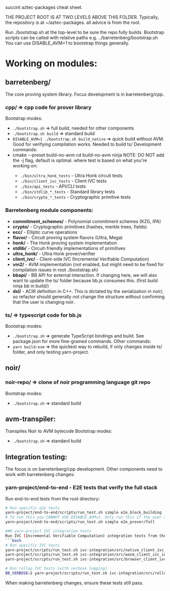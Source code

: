succint aztec-packages cheat sheet.

THE PROJECT ROOT IS AT TWO LEVELS ABOVE THIS FOLDER. Typically, the repository is at ~/aztec-packages. all advice is from the root.

Run ./bootstrap.sh at the top-level to be sure the repo fully builds.
Bootstrap scripts can be called with relative paths e.g. ../barretenberg/bootstrap.sh
You can use DISABLE_AVM=1 to bootstrap things generally.

# Working on modules:

## barretenberg/
The core proving system library. Focus development is in barretenberg/cpp.

### cpp/ => cpp code for prover library
Bootstrap modes:
- `./bootstrap.sh` => full build, needed for other components
- `./bootstrap.sh build` => standard build
- `DISABLE_AVM=1 ./bootstrap.sh build_native` => quick build without AVM. Good for verifying compilation works. Needed to build ts/
Development commands:
- cmake --preset build-no-avm
  cd build-no-avm
  ninja <test>
    NOTE: DO NOT add the -j flag, default is optimal.
    where test is based on what you're working on:
    - `./bin/ultra_honk_tests` - Ultra Honk circuit tests
    - `./bin/client_ivc_tests` - Client IVC tests
    - `./bin/api_tests` - API/CLI tests
    - `./bin/stdlib_*_tests` - Standard library tests
    - `./bin/crypto_*_tests` - Cryptographic primitive tests

### Barretenberg module components:
- **commitment_schemes/** - Polynomial commitment schemes (KZG, IPA)
- **crypto/** - Cryptographic primitives (hashes, merkle trees, fields)
- **ecc/** - Elliptic curve operations
- **flavor/** - Circuit proving system flavors (Ultra, Mega)
- **honk/** - The Honk proving system implementation
- **stdlib/** - Circuit-friendly implementations of primitives
- **ultra_honk/** - Ultra Honk prover/verifier
- **client_ivc/** - Client-side IVC (Incremental Verifiable Computation)
- **vm2/** - AVM implementation (not enabled, but might need to be fixed for compilation issues in root ./bootstrap.sh)
- **bbapi/** - BB API for external interaction. If changing here, we will also want to update the ts/ folder because bb.js consumes this. (first build ninja bb in build/)
- **dsl/** - ACIR definition in C++. This is dictated by the serialization in noir/, so refactor should generally not change the structure without confirming that the user is changing noir.

### ts/ => typescript code for bb.js
Bootstrap modes:
- `./bootstrap.sh` => generate TypeScript bindings and build. See package.json for more fine-grained commands.
Other commands:
- `yarn build:esm` => the quickest way to rebuild, if only changes inside ts/ folder, and only testing yarn-project.

## noir/
### noir-repo/ => clone of noir programming language git repo
Bootstrap modes:
- `./bootstrap.sh` => standard build

## avm-transpiler:
Transpiles Noir to AVM bytecode
Bootstrap modes:
- `./bootstrap.sh` => standard build

## Integration testing:
The focus is on barretenberg/cpp development. Other components need to work with barretenberg changes:

### yarn-project/end-to-end - E2E tests that verify the full stack
Run end-to-end tests from the root directory:
```bash
# Run specific e2e tests
yarn-project/end-to-end/scripts/run_test.sh simple e2e_block_building
# To run this you CANNOT USE DISABLE_AVM=1. Only run this if the user asks (e.g. 'run the prover full test') You first need to confirm with the user that they want to build without AVM.
yarn-project/end-to-end/scripts/run_test.sh simple e2e_prover/full

### yarn-project IVC integration tests
Run IVC (Incremental Verifiable Computation) integration tests from the root:
```bash
# Run specific IVC tests
yarn-project/scripts/run_test.sh ivc-integration/src/native_client_ivc_integration.test.ts
yarn-project/scripts/run_test.sh ivc-integration/src/wasm_client_ivc_integration.test.ts
yarn-project/scripts/run_test.sh ivc-integration/src/browser_client_ivc_integration.test.ts

# Run rollup IVC tests (with verbose logging)
BB_VERBOSE=1 yarn-project/scripts/run_test.sh ivc-integration/src/rollup_ivc_integration.test.ts
```

When making barretenberg changes, ensure these tests still pass.
